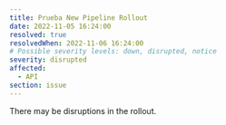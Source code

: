 ```yaml
---
title: Prueba New Pipeline Rollout
date: 2022-11-05 16:24:00 
resolved: true
resolvedWhen: 2022-11-06 16:24:00 
# Possible severity levels: down, disrupted, notice
severity: disrupted
affected:
  - API
section: issue
---
```


There may be disruptions in the rollout.
 
